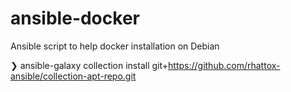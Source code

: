 # ansible-docker
Ansible script to help docker installation on Debian 

❯ ansible-galaxy collection install git+https://github.com/rhattox-ansible/collection-apt-repo.git